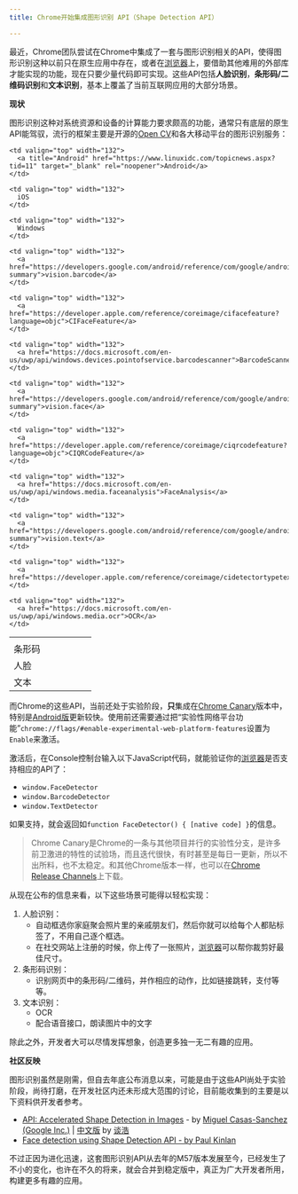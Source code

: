 ```yaml
---
title: Chrome开始集成图形识别 API（Shape Detection API）

---
```

最近，Chrome团队尝试在Chrome中集成了一套与图形识别相关的API，使得图形识别这种以前只在原生应用中存在，或者在[浏览器](https://www.w3cdoc.com)上，要借助其他难用的外部库才能实现的功能，现在只要少量代码即可实现。这些API包括**人脸识别**，**条形码/二维码识别**和**文本识别**，基本上覆盖了当前互联网应用的大部分场景。

**现状**

图形识别这种对系统资源和设备的计算能力要求颇高的功能，通常只有底层的原生API能驾驭，流行的框架主要是开源的[Open CV][1]和各大移动平台的图形识别服务：

<table border="0" cellspacing="0" cellpadding="2">
  <tr>
    <td valign="top" width="132">
    </td>

    <td valign="top" width="132">
      <a title="Android" href="https://www.linuxidc.com/topicnews.aspx?tid=11" target="_blank" rel="noopener">Android</a>
    </td>
    
    <td valign="top" width="132">
      iOS
    </td>
    
    <td valign="top" width="132">
      Windows
    </td>
  </tr>
  <tr>
    <td valign="top" width="132">
      条形码
    </td>

    <td valign="top" width="132">
      <a href="https://developers.google.com/android/reference/com/google/android/gms/vision/barcode/package-summary">vision.barcode</a>
    </td>
    
    <td valign="top" width="132">
      <a href="https://developer.apple.com/reference/coreimage/cifacefeature?language=objc">CIFaceFeature</a>
    </td>
    
    <td valign="top" width="132">
      <a href="https://docs.microsoft.com/en-us/uwp/api/windows.devices.pointofservice.barcodescanner">BarcodeScanner</a>
    </td>
  </tr>
  <tr>
    <td valign="top" width="132">
      人脸
    </td>

    <td valign="top" width="132">
      <a href="https://developers.google.com/android/reference/com/google/android/gms/vision/face/package-summary">vision.face</a>
    </td>
    
    <td valign="top" width="132">
      <a href="https://developer.apple.com/reference/coreimage/ciqrcodefeature?language=objc">CIQRCodeFeature</a>
    </td>
    
    <td valign="top" width="132">
      <a href="https://docs.microsoft.com/en-us/uwp/api/windows.media.faceanalysis">FaceAnalysis</a>
    </td>
  </tr>
  <tr>
    <td valign="top" width="132">
      文本
    </td>

    <td valign="top" width="132">
      <a href="https://developers.google.com/android/reference/com/google/android/gms/vision/text/package-summary">vision.text</a>
    </td>
    
    <td valign="top" width="132">
      <a href="https://developer.apple.com/reference/coreimage/cidetectortypetext">CIDetectorTypeText</a>
    </td>
    
    <td valign="top" width="132">
      <a href="https://docs.microsoft.com/en-us/uwp/api/windows.media.ocr">OCR</a>
    </td>
  </tr>
</table>

而Chrome的这些API，当前还处于实验阶段，**只**集成在[Chrome Canary][2]版本中，特别是[Android版][3]更新较快。使用前还需要通过把“实验性网络平台功能”`chrome://flags/#enable-experimental-web-platform-features`设置为`Enable`来激活。

激活后，在Console控制台输入以下JavaScript代码，就能验证你的[浏览器](https://www.w3cdoc.com)是否支持相应的API了：

* `window.FaceDetector`
* `window.BarcodeDetector`
* `window.TextDetector`

如果支持，就会返回如`function FaceDetector() { [native code] }`的信息。

> Chrome Canary是Chrome的一条与其他项目并行的实验性分支，是许多前卫激进的特性的试验场，而且迭代很快，有时甚至是每日一更新，所以不出所料，也不太稳定。和其他Chrome版本一样，也可以在[Chrome Release Channels][4]上下载。

从现在公布的信息来看，以下这些场景可能得以轻松实现：

  1. 人脸识别：
      * 自动框选你家庭聚会照片里的亲戚朋友们，然后你就可以给每个人都贴标签了，不用自己逐个框选。
      * 在社交网站上注册的时候，你上传了一张照片，[浏览器](https://www.w3cdoc.com)可以帮你裁剪好最佳尺寸。
  2. 条形码识别：
      * 识别网页中的条形码/二维码，并作相应的动作，比如链接跳转，支付等等。
  3. 文本识别：
      * OCR
      * 配合语音接口，朗读图片中的文字

除此之外，开发者大可以尽情发挥想象，创造更多独一无二有趣的应用。

**社区反映**

图形识别虽然是刚需，但自去年底公布消息以来，可能是由于这些API尚处于实验阶段，尚待打磨，在开发社区内还未形成大范围的讨论，目前能收集到的主要是以下资料供开发者参考。

* [API: Accelerated Shape Detection in Images][5] - by [Miguel Casas-Sanchez (Google Inc.)][6] | [中文版][7] by [谈浩][8]
* [Face detection using Shape Detection API - by Paul Kinlan][9]

不过正因为进化迅速，这套图形识别API从去年的M57版本发展至今，已经发生了不小的变化，也许在不久的将来，就会合并到稳定版中，真正为广大开发者所用，构建更多有趣的应用。

 [1]: https://docs.opencv.org/2.4/modules/contrib/doc/facerec/facerec_tutorial.html
 [2]: https://www.google.com/chrome/browser/canary.html
 [3]: https://play.google.com/store/apps/details?id=com.chrome.canary
 [4]: https://www.chromium.org/getting-involved/dev-channel
 [5]: https://wicg.github.io/shape-detection-api/
 [6]: https://github.com/miguelao
 [7]: https://wicg.github.io/shape-detection-api/index-zh-cn.html
 [8]: https://neotan.github.io/
 [9]: https://paul.kinlan.me/face-detection/
